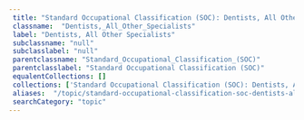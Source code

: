 ```yaml
--- 
 title: "Standard Occupational Classification (SOC): Dentists, All Other Specialists" 
 classname:  "Dentists,_All_Other_Specialists" 
 label: "Dentists, All Other Specialists" 
 subclassname: "null" 
 subclasslabel: "null" 
 parentclassname: "Standard_Occupational_Classification_(SOC)" 
 parentclasslabel: "Standard Occupational Classification (SOC)" 
 equalentCollections: [] 
 collections: ['Standard Occupational Classification (SOC): Dentists, All Other Specialists']
 aliases:  "/topic/standard-occupational-classification-soc-dentists-all-other-specialists"  
 searchCategory: "topic" 
---
```

